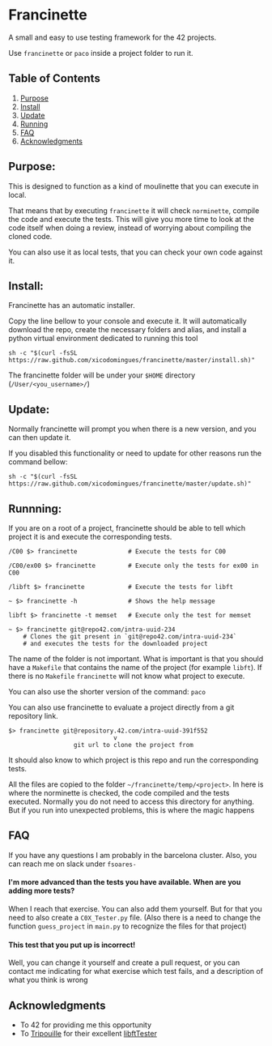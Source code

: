 # Francinette

A small and easy to use testing framework for the 42 projects.

Use `francinette` or `paco` inside a project folder to run it.


## Table of Contents
1. [Purpose](#purpose)
2. [Install](#install)
3. [Update](#update)
4. [Running](#Running)
5. [FAQ](#faq)
6. [Acknowledgments](#acknowledgments)

## Purpose:

This is designed to function as a kind of moulinette that you can execute in local.

That means that by executing `francinette` it will check `norminette`, compile the
code and execute the tests. This will give you more time to look at the code itself
when doing a review, instead of worrying about compiling the cloned code.

You can also use it as local tests, that you can check your own code against it.


## Install:
Francinette has an automatic installer.

Copy the line bellow to your console and execute it. It will automatically download the repo,
create the necessary folders and alias, and install a python virtual environment dedicated to
running this tool

```
sh -c "$(curl -fsSL https://raw.github.com/xicodomingues/francinette/master/install.sh)"
```

The francinette folder will be under your `$HOME` directory (`/User/<you_username>/`)

## Update:
Normally francinette will prompt you when there is a new version, and you can then update it.

If you disabled this functionality or need to update for other reasons run the command bellow:

```
sh -c "$(curl -fsSL https://raw.github.com/xicodomingues/francinette/master/update.sh)"
```

## Runnning:

If you are on a root of a project, francinette should be able to tell which project
it is and execute the corresponding tests.

```
/C00 $> francinette              # Execute the tests for C00

/C00/ex00 $> francinette         # Execute only the tests for ex00 in C00

/libft $> francinette            # Execute the tests for libft

~ $> francinette -h              # Shows the help message

libft $> francinette -t memset   # Execute only the test for memset

~ $> francinette git@repo42.com/intra-uuid-234
    # Clones the git present in `git@repo42.com/intra-uuid-234`
    # and executes the tests for the downloaded project
```

The name of the folder is not important. What is important is that you should have a `Makefile`
that contains the name of the project (for example `libft`). If there is no `Makefile`
`francinette` will not know what project to execute.

You can also use the shorter version of the command: `paco`

You can also use francinette to evaluate a project directly from a git repository link.

```
$> francinette git@repository.42.com/intra-uuid-391f552
                             v
                  git url to clone the project from
```

It should also know to which project is this repo and run the corresponding tests.

All the files are copied to the folder `~/francinette/temp/<project>`. In here is where the
norminette is checked, the code compiled and the tests executed. Normally you do not need to
access this directory for anything. But if you run into unexpected problems, this is where
the magic happens

## FAQ

If you have any questions I am probably in the barcelona cluster. Also, you can reach me on
slack under `fsoares-`

#### I'm more advanced than the tests you have available. When are you adding more tests?

When I reach that exercise. You can also add them yourself. But for that you need to also
create a `C0X_Tester.py` file. (Also there is a need to change the function `guess_project`
in `main.py` to recognize the files for that project)

#### This test that you put up is incorrect!

Well, you can change it yourself and create a pull request, or you can contact me indicating
for what exercise which test fails, and a description of what you think is wrong

## Acknowledgments

* To 42 for providing me this opportunity
* To [Tripouille](https://github.com/Tripouille) for their excellent [libftTester](https://github.com/Tripouille/libftTester)